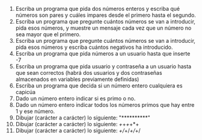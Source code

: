 1. Escriba un programa que pida dos números enteros y escriba qué números son pares y
cuáles impares desde el primero hasta el segundo.
2. Escriba un programa que pregunte cuántos números se van a introducir, pida esos
números, y muestre un mensaje cada vez que un número no sea mayor que el primero.
3. Escriba un programa que pregunte cuántos números se van a introducir, pida esos
números y escriba cuántos negativos ha introducido.
4. Escriba un programa que pida números a un usuario hasta que inserte -7
5. Escriba un programa que pida usuario y contraseña a un usuario hasta que sean
correctos (habrá dos usuarios y dos contraseñas almacenados en variables previamente
definidas)
6. Escriba un programa que decida si un número entero cualquiera es capicúa
7. Dado un número entero indicar si es primo o no.
8. Dado un número entero indicar todos los números primos que hay entre 1 y ese
número.
9. Dibujar (carácter a carácter) lo siguiente:
"**********"
10. Dibujar (carácter a carácter) lo siguiente:
*+*+*+*+*+
11. Dibujar (carácter a carácter) lo siguiente:
*+/*+/*+/*+/
